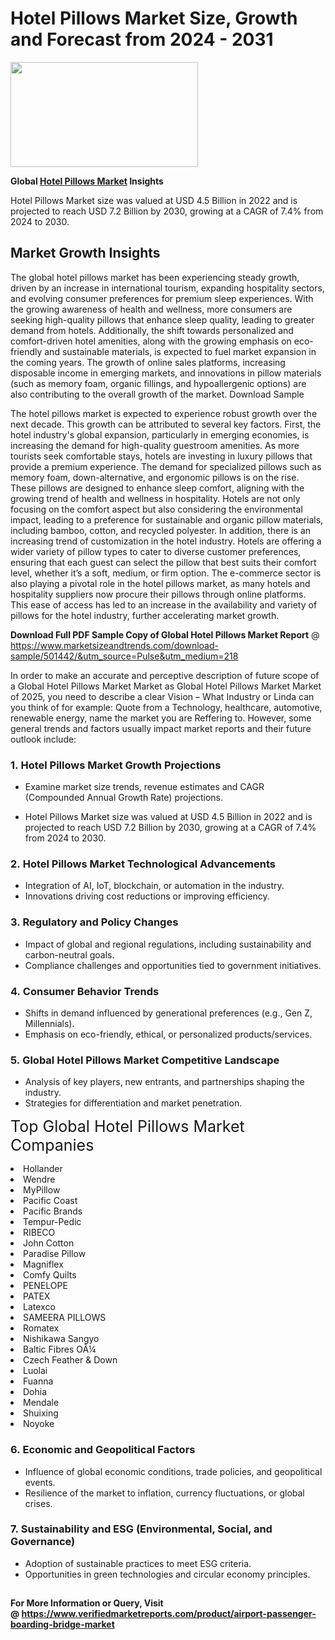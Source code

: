<H1>Hotel Pillows Market Size, Growth and Forecast from 2024 - 2031</H1><img class="aligncenter size-medium wp-image-584254" src="https://thirdeyenews.in/wp-content/uploads/2024/09/Global-Market-Research-300x168.jpeg" alt="" width="300" height="168" /><p><strong>Global&nbsp;<a href="https://www.marketsizeandtrends.com/download-sample/501442/&amp;utm_source=Pulse&amp;utm_medium=218">Hotel Pillows Market</a> Insights</strong></p><p>Hotel Pillows Market size was valued at USD 4.5 Billion in 2022 and is projected to reach USD 7.2 Billion by 2030, growing at a CAGR of 7.4% from 2024 to 2030.</p><p><h2>Market Growth Insights</h2> <p>The global hotel pillows market has been experiencing steady growth, driven by an increase in international tourism, expanding hospitality sectors, and evolving consumer preferences for premium sleep experiences. With the growing awareness of health and wellness, more consumers are seeking high-quality pillows that enhance sleep quality, leading to greater demand from hotels. Additionally, the shift towards personalized and comfort-driven hotel amenities, along with the growing emphasis on eco-friendly and sustainable materials, is expected to fuel market expansion in the coming years. The growth of online sales platforms, increasing disposable income in emerging markets, and innovations in pillow materials (such as memory foam, organic fillings, and hypoallergenic options) are also contributing to the overall growth of the market. Download Sample</p> <p>The hotel pillows market is expected to experience robust growth over the next decade. This growth can be attributed to several key factors. First, the hotel industry's global expansion, particularly in emerging economies, is increasing the demand for high-quality guestroom amenities. As more tourists seek comfortable stays, hotels are investing in luxury pillows that provide a premium experience. The demand for specialized pillows such as memory foam, down-alternative, and ergonomic pillows is on the rise. These pillows are designed to enhance sleep comfort, aligning with the growing trend of health and wellness in hospitality. Hotels are not only focusing on the comfort aspect but also considering the environmental impact, leading to a preference for sustainable and organic pillow materials, including bamboo, cotton, and recycled polyester. In addition, there is an increasing trend of customization in the hotel industry. Hotels are offering a wider variety of pillow types to cater to diverse customer preferences, ensuring that each guest can select the pillow that best suits their comfort level, whether it’s a soft, medium, or firm option. The e-commerce sector is also playing a pivotal role in the hotel pillows market, as many hotels and hospitality suppliers now procure their pillows through online platforms. This ease of access has led to an increase in the availability and variety of pillows for the hotel industry, further accelerating market growth. </p><p><span class=""><strong>Download Full PDF Sample Copy of Global Hotel Pillows Market Report</strong> @ <a href="https://www.marketsizeandtrends.com/download-sample/501442/&amp;utm_source=Pulse&amp;utm_medium=218" target="_blank">https://www.marketsizeandtrends.com/download-sample/501442/&amp;utm_source=Pulse&amp;utm_medium=218</a></span></p><p>In order to make an accurate and perceptive description of future scope of a Global&nbsp;Hotel Pillows Market Market as Global&nbsp;Hotel Pillows Market Market of 2025, you need to describe a clear Vision &ndash; What Industry or Linda can you think of for example: Quote from a Technology, healthcare, automotive, renewable energy, name the market you are Reffering to. However, some general trends and factors usually impact market reports and their future outlook include:</p><h3>1.&nbsp;<strong>Hotel Pillows Market Growth Projections</strong></h3><ul><li>Examine market size trends, revenue estimates and CAGR (Compounded Annual Growth Rate) projections.</li><li><p>Hotel Pillows Market size was valued at USD 4.5 Billion in 2022 and is projected to reach USD 7.2 Billion by 2030, growing at a CAGR of 7.4% from 2024 to 2030.</p></li></ul><h3>2.&nbsp;<strong>Hotel Pillows Market Technological Advancements</strong></h3><ul><li>Integration of AI, IoT, blockchain, or automation in the industry.</li><li>Innovations driving cost reductions or improving efficiency.</li></ul><h3>3.&nbsp;<strong>Regulatory and Policy Changes</strong></h3><ul><li>Impact of global and regional regulations, including sustainability and carbon-neutral goals.</li><li>Compliance challenges and opportunities tied to government initiatives.</li></ul><h3>4.&nbsp;<strong>Consumer Behavior Trends</strong></h3><ul><li>Shifts in demand influenced by generational preferences (e.g., Gen Z, Millennials).</li><li>Emphasis on eco-friendly, ethical, or personalized products/services.</li></ul><h3>5.&nbsp;<strong>Global Hotel Pillows Market Competitive Landscape</strong></h3><ul><li>Analysis of key players, new entrants, and partnerships shaping the industry.</li><li>Strategies for differentiation and market penetration.</li></ul><p data-pm-slice="1 1 []"><span style="color: inherit; font-family: inherit; font-size: 25px;">Top Global Hotel Pillows Market Companies</span></p><div class="" data-test-id=""><p><li>Hollander</li><li> Wendre</li><li> MyPillow</li><li> Pacific Coast</li><li> Pacific Brands</li><li> Tempur-Pedic</li><li> RIBECO</li><li> John Cotton</li><li> Paradise Pillow</li><li> Magniflex</li><li> Comfy Quilts</li><li> PENELOPE</li><li> PATEX</li><li> Latexco</li><li> SAMEERA PILLOWS</li><li> Romatex</li><li> Nishikawa Sangyo</li><li> Baltic Fibres OÃ¼</li><li> Czech Feather & Down</li><li> Luolai</li><li> Fuanna</li><li> Dohia</li><li> Mendale</li><li> Shuixing</li><li> Noyoke</li></p></div><h3>6.&nbsp;<strong>Economic and Geopolitical Factors</strong></h3><ul><li>Influence of global economic conditions, trade policies, and geopolitical events.</li><li>Resilience of the market to inflation, currency fluctuations, or global crises.</li></ul><h3>7.&nbsp;<strong>Sustainability and ESG (Environmental, Social, and Governance)</strong></h3><ul><li>Adoption of sustainable practices to meet ESG criteria.</li><li>Opportunities in green technologies and circular economy principles.</li></ul><h2><strong style="font-size: 14px;">For More Information or Query, Visit @&nbsp;</strong><a style="background-color: #ffffff; font-size: 14px;" href="https://www.marketsizeandtrends.com/report/hotel-pillows-market/" target="_blank">https://www.verifiedmarketreports.com/product/airport-passenger-boarding-bridge-market</a></h2>
